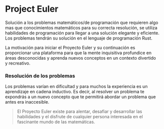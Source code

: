 # Project Euler
Solución a los problemas matemáticos/de programación que requieren algo mas que conocimientos matemáticos para su correcta resolución, se utiliza habilidades de programación para llegar a una solución elegante y eficiente. Los problemas tendrán su solución en el lenguaje de programación Rust. 

La motivación para iniciar el Proyecto Euler y su continuación es proporcionar una plataforma para que la mente inquisitiva profundice en áreas desconocidas y aprenda nuevos conceptos en un contexto divertido y recreativo.

### Resolución de los problemas
Los problemas varían en dificultad y para muchos la experiencia es un aprendizaje en cadena inductivo. Es decir, al resolver un problema te expondrás a un nuevo concepto que te permitirá abordar un problema que antes era inaccesible.

> El Proyecto Euler existe para alentar, desafiar y desarrollar las habilidades y el disfrute de cualquier persona interesada en el fascinante mundo de las matemáticas.

